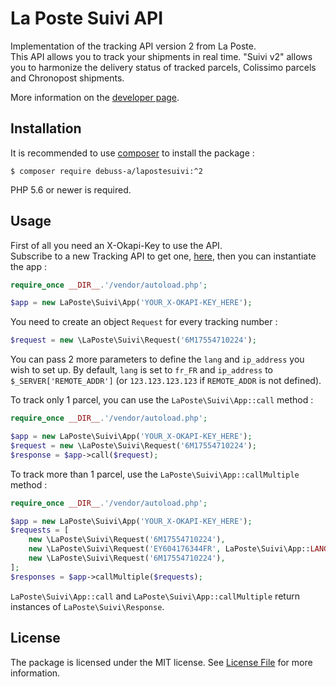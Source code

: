 # La Poste Suivi API

Implementation of the tracking API version 2 from La Poste.  
This API allows you to track your shipments in real time. "Suivi v2" allows you to harmonize the delivery status of tracked parcels, Colissimo parcels and Chronopost shipments.

More information on the [developer page](https://developer.laposte.fr/products/suivi/2).

## Installation

It is recommended to use [composer](https://getcomposer.org/) to install the package :

```
$ composer require debuss-a/lapostesuivi:^2 
```

PHP 5.6 or newer is required.

## Usage

First of all you need an X-Okapi-Key to use the API.  
Subscribe to a new Tracking API to get one, [here](https://developer.laposte.fr/products/suivi/2), then you can instantiate the app :

```php
require_once __DIR__.'/vendor/autoload.php';

$app = new LaPoste\Suivi\App('YOUR_X-OKAPI-KEY_HERE');
```

You need to create an object `Request` for every tracking number :

```php
$request = new \LaPoste\Suivi\Request('6M17554710224');
``` 

You can pass 2 more parameters to define the `lang` and `ip_address` you wish to set up.
By default, `lang` is set to `fr_FR` and `ip_address` to `$_SERVER['REMOTE_ADDR']` (or `123.123.123.123` if `REMOTE_ADDR` is not defined).

To track only 1 parcel, you can use the `LaPoste\Suivi\App::call` method :

```php
require_once __DIR__.'/vendor/autoload.php';

$app = new LaPoste\Suivi\App('YOUR_X-OKAPI-KEY_HERE');
$request = new \LaPoste\Suivi\Request('6M17554710224');
$response = $app->call($request);
```

To track more than 1 parcel, use the `LaPoste\Suivi\App::callMultiple` method :

```php
require_once __DIR__.'/vendor/autoload.php';

$app = new LaPoste\Suivi\App('YOUR_X-OKAPI-KEY_HERE');
$requests = [
    new \LaPoste\Suivi\Request('6M17554710224'),
    new \LaPoste\Suivi\Request('EY604176344FR', LaPoste\Suivi\App::LANG_EN),
    new \LaPoste\Suivi\Request('6M17554710224'),
];
$responses = $app->callMultiple($requests);
```

`LaPoste\Suivi\App::call` and `LaPoste\Suivi\App::callMultiple` return instances of `LaPoste\Suivi\Response`.

## License

The package is licensed under the MIT license. See [License File](https://github.com/debuss/LaPosteSuivi/LICENSE.md) for more information.
